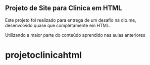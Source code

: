 ## Projeto de Site para Clinica em HTML

Este projeto foi realizado para entrega de um desafio na dio.me, desenvolvido quase que completamente em HTML.

Utilizando a maior parte do conteúdo aprendido nas aulas anteriores

# projetoclinicahtml
